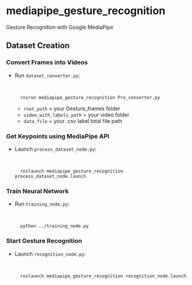 # mediapipe_gesture_recognition

Gesture Recognition with Google MediaPipe

## Dataset Creation

### Convert Frames into Videos

- Run `dataset_converter.py`:

    &nbsp;

        rosrun mediapipe_gesture_recognition Pro_converter.py

  - `root_path` = your Gesture_frames folder
  - `video_with_labels_path` = your video folder
  - `data_file` = your .csv label total file path

### Get Keypoints using MediaPipe API

- Launch `process_dataset_node.py`:

    &nbsp;

        roslaunch mediapipe_gesture_recognition process_dataset_node.launch

### Train Neural Network

- Run `training_node.py`:

    &nbsp;

        python ../training_node.py

### Start Gesture Recognition

- Launch `recognition_node.py`:

    &nbsp;

        roslaunch mediapipe_gesture_recognition recognition_node.launch
